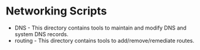 # Networking Scripts

* DNS - This directory contains tools to maintain and modify DNS and system DNS records.
* routing - This directory contains tools to add/remove/remediate routes.
